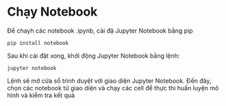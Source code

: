 # Chạy Notebook

Để chayh các notebook .ipynb, cài đặ Jupyter Notebook bằng pip

```
pip install notebook
```

Sau khi cài đặt xong, khởi động Jupyter Notebook bằng lệnh:

```
jupyter notebook
```

Lệnh sẽ mở cửa sổ trình duyệt với giao diện Jupyter Notebook. Đến đây, chọn các notebook từ giao diện và chạy các cell để thực thi huấn luyện mô hình và kiểm tra kết quả
